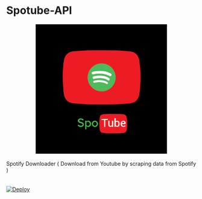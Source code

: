 # Spotube-API

<p align="center">
  <img src="https://github.com/DiyRex/Spotube-API/blob/main/Design/Untitled-1.png?raw=true" width="350" title="hover text">
</p>
Spotify Downloader ( Download from Youtube by scraping data from Spotify )
<br>
<br>
<br>
<a href="https://heroku.com/deploy?template=https://github.com/DiyRex/Spotube-API/tree/main" align="center">
  <img src="https://www.herokucdn.com/deploy/button.svg" alt="Deploy">
</a>
